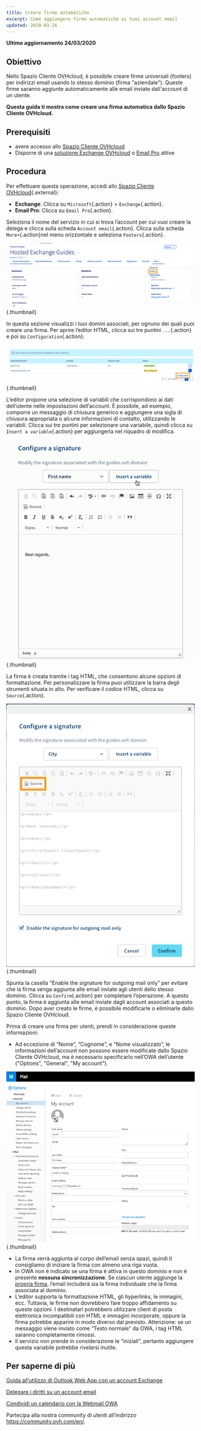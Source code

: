 ```yaml
---
title: Creare firme automatiche
excerpt: Come aggiungere firme automatiche ai tuoi account email
updated: 2020-03-26
---
```


**Ultimo aggiornamento 24/03/2020**


## Obiettivo

Nello Spazio Cliente OVHcloud, è possibile creare firme universali (footers) per indirizzi email usando lo stesso dominio (firma "aziendale"). Queste firme saranno aggiunte automaticamente alle email inviate dall'account di un utente.

**Questa guida ti mostra come creare una firma automatica dallo Spazio Cliente OVHcloud.**

## Prerequisiti

- avere accesso allo [Spazio Cliente OVHcloud](https://www.ovh.com/auth/?action=gotomanager&from=https://www.ovh.it/&ovhSubsidiary=it)
- Disporre di una [soluzione Exchange OVHcloud](https://www.ovhcloud.com/it/emails/hosted-exchange/) o [Email Pro](https://www.ovhcloud.com/it/emails/email-pro/) attive 

## Procedura

Per effettuare questa operazione, accedi allo [Spazio Cliente OVHcloud](https://www.ovh.com/auth/?action=gotomanager&from=https://www.ovh.it/&ovhSubsidiary=it){.external}:

- **Exchange**: Clicca su `Microsoft`{.action} > `Exchange`{.action}. 
- **Email Pro**: Clicca su `Email Pro`{.action}.

Seleziona il nome del servizio in cui si trova l’account per cui vuoi creare la delega e clicca sulla scheda `Account email`{.action}. Clicca sulla scheda `More+`{.action}nel menu orizzontale e seleziona `Footers`{.action}.

![exchangesig](images/exchange-footer-step1.png){.thumbnail}

In questa sezione visualizzi i tuoi domini associati, per ognuno dei quali puoi creare una firma. Per aprire l’editor HTML, clicca sui tre puntini `...`{.action} e poi su `Configuration`{.action}.

![exchangesig](images/exchange-footer-step2.png){.thumbnail}

L’editor propone una selezione di variabili che corrispondono ai dati dell’utente nelle impostazioni dell’account. È possibile, ad esempio, comporre un messaggio di chiusura generico e aggiungere una sigla di chiusura appropriata o alcune informazioni di contatto, utilizzando le variabili. Clicca sui tre puntini per selezionare una variabile, quindi clicca su `Insert a variable`{.action} per aggiungerla nel riquadro di modifica.

![exchangesig](images/exchange-footer-step3aag.gif){.thumbnail}

La firma è creata tramite i tag HTML, che consentono alcune opzioni di formattazione. Per personalizzare la firma puoi utilizzare la barra degli strumenti situata in alto. Per verificare il codice HTML, clicca su `Source`{.action}.
 
![exchangesig](images/exchange-footer-step4.png){.thumbnail}

Spunta la casella “Enable the signature for outgoing mail only” per evitare che la firma venga aggiunta alle email inviate agli utenti dello stesso dominio. Clicca su `Confirm`{.action} per completare l’operazione. A questo punto, la firma è aggiunta alle email inviate dagli account associati a questo dominio. Dopo aver creato le firme, è possibile modificarle o eliminarle dallo Spazio Cliente OVHcloud.

Prima di creare una firma per utenti, prendi in considerazione queste informazioni:

- Ad eccezione di “Nome”, “Cognome”, e “Nome visualizzato”, le informazioni dell’account non possono essere modificate dallo Spazio Cliente OVHcloud, ma è necessario specificarlo nell’OWA dell’utente ("Options", "General", "My account").

![exchangesig](images/exchange-footer-step5.png){.thumbnail}

- La firma verrà aggiunta al corpo dell’email senza spazi, quindi ti consigliamo di iniziare la firma con almeno una riga vuota.
- In OWA non è indicato se una firma è attiva in questo dominio e non è presente **nessuna sincronizzazione**. Se ciascun utente aggiunge la [propria firma](/pages/web_cloud/email_and_collaborative_solutions/using_the_outlook_web_app_webmail/email_owa#aggiungere-una-firma), l’email includerà sia la firma individuale che la firma associata al dominio.
- L’editor supporta la formattazione HTML, gli hyperlinks, le immagini, ecc. Tuttavia, le firme non dovrebbero fare troppo affidamento su queste opzioni. I destinatari potrebbero utilizzare client di posta elettronica incompatibili con HTML e immagini incorporate, oppure la firma potrebbe apparire in modo diverso dal previsto. Attenzione: se un messaggio viene inviato come “Testo normale” da OWA, i tag HTML saranno completamente rimossi.
- Il servizio non prende in considerazione le “iniziali”, pertanto aggiungere questa variabile potrebbe rivelarsi inutile.

## Per saperne di più

[Guida all’utilizzo di Outlook Web App con un account Exchange](/pages/web_cloud/email_and_collaborative_solutions/using_the_outlook_web_app_webmail/email_owa)

[Delegare i diritti su un account email](/pages/web_cloud/email_and_collaborative_solutions/microsoft_exchange/feature_delegation)

[Condividi un calendario con la Webmail OWA](/pages/web_cloud/email_and_collaborative_solutions/using_the_outlook_web_app_webmail/owa_calendar_sharing)

Partecipa alla nostra community di utenti all’indirizzo <https://community.ovh.com/en/>.

